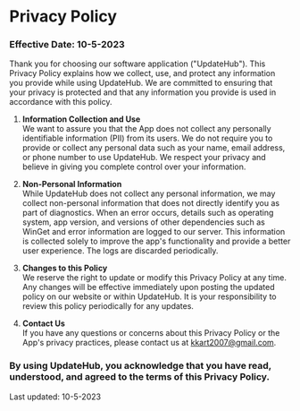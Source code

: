 # Privacy Policy

### Effective Date: 10-5-2023

Thank you for choosing our software application ("UpdateHub"). This Privacy Policy explains how we collect, use, and protect any information you provide while using UpdateHub. We are committed to ensuring that your privacy is protected and that any information you provide is used in accordance with this policy.

1. **Information Collection and Use** \
We want to assure you that the App does not collect any personally identifiable information (PII) from its users. We do not require you to provide or collect any personal data such as your name, email address, or phone number to use UpdateHub. We respect your privacy and believe in giving you complete control over your information.

2. **Non-Personal Information** \
While UpdateHub does not collect any personal information, we may collect non-personal information that does not directly identify you as part of diagnostics. When an error occurs, details such as operating system, app version, and versions of other dependencies such as WinGet and error information are logged to our server. This information is collected solely to improve the app's functionality and provide a better user experience. The logs are discarded periodically.

3. **Changes to this Policy** \
We reserve the right to update or modify this Privacy Policy at any time. Any changes will be effective immediately upon posting the updated policy on our website or within UpdateHub. It is your responsibility to review this policy periodically for any updates.

4. **Contact Us** \
If you have any questions or concerns about this Privacy Policy or the App's privacy practices, please contact us at kkart2007@gmail.com.

### By using UpdateHub, you acknowledge that you have read, understood, and agreed to the terms of this Privacy Policy.

Last updated: 10-5-2023
